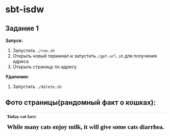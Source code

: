 # sbt-isdw
## Задание 1
**Запуск:**
1. Запустить ```./run.sh```
2. Открыть новый терминал и запустить```./get-url.sh``` для получения адреса
3. Открыть страницу по адресу

**Удаление:**
1. Запустить ```./delete.sh```

## Фото страницы(рандомный факт о кошках):
![Пример](catfact.png)



